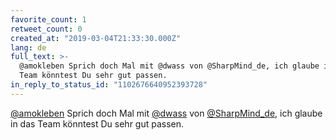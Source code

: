 ```yaml
---
favorite_count: 1
retweet_count: 0
created_at: "2019-03-04T21:33:30.000Z"
lang: de
full_text: >-
  @amokleben Sprich doch Mal mit @dwass von @SharpMind_de, ich glaube in das
  Team könntest Du sehr gut passen.
in_reply_to_status_id: "1102676640952393728"
---
```


[@amokleben](https://twitter.com/amokleben) Sprich doch Mal mit
[@dwass](https://twitter.com/dwass) von
[@SharpMind_de](https://twitter.com/SharpMind_de), ich glaube in das Team
könntest Du sehr gut passen.
